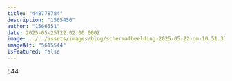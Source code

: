 ```yaml
---
title: "448778784"
description: "1565456"
author: "1566551"
date: 2025-05-25T22:02:00.000Z
image: ../../assets/images/blog/scherm­afbeelding-2025-05-22-om-10.51.37.png
imageAlt: "5615544"
isFeatured: false
---
```

544
